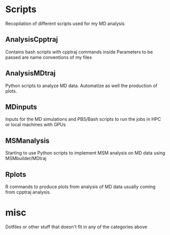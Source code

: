 # Scripts
Recopilation of different scripts used for my MD analysis


## AnalysisCpptraj
Contains bash scripts with cpptraj commands inside
Parameters to be passed are name conventions of my files

## AnalysisMDtraj
Python scripts to analyze MD data. Automatize as well the
production of plots. 

## MDinputs
Inputs for the MD simulations and PBS/Bash scripts to run
the jobs in HPC or local machines with GPUs

## MSManalysis
Starting to use Python scripts to implement MSM analysis
on MD data using MSMbuilder/MDtraj

## Rplots
R commands to produce plots from analysis of MD data usually
coming from cpptraj analysis.

# misc
Dotfiles or other stuff that doesn't fit in any of the
categories above

